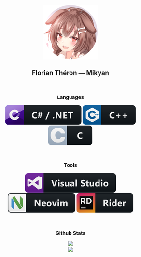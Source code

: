 
<p align="center">
  <img src="images/icon_github.png" width="180" height="180">
  <h2 align="center">Florian Théron   —   Mikyan</h2
</p>

<br>

<h3 align="center">Languages</h3>
<p align="center">
  <img src="images/csharp_dotnet.svg"/>
  <img src="images/cpp.svg"/>
  <img src="images/c.svg"/>
</p>

<br>

<h3 align="center">Tools</h3>
<p align="center">
  <img src="images/visualstudio.svg"/>
  <img src="images/neovim.svg"/>
  <img src="images/jetbrains_rider.svg"/>
</p>

<br>

<h3 align="center">Github Stats</h3>
<p align="center">
    <image src="https://github-readme-stats-zeta-wine.vercel.app/api?username=Mikyan0207&show_icons=true&theme=tokyonight&hide_title=true&layout=compact&include_all_commits=true"><br>
    <image src="https://github-readme-stats-zeta-wine.vercel.app/api/top-langs/?username=Mikyan0207&hide=objective-c,makefile,glsl,html,css,cmake&layout=compact&theme=tokyonight"><br>
</p>
